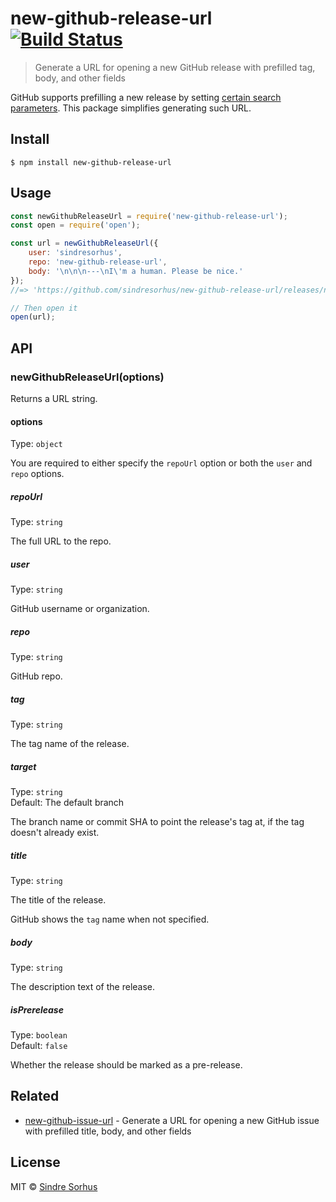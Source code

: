 # new-github-release-url [![Build Status](https://travis-ci.com/sindresorhus/new-github-release-url.svg?branch=master)](https://travis-ci.com/sindresorhus/new-github-release-url)

> Generate a URL for opening a new GitHub release with prefilled tag, body, and other fields

GitHub supports prefilling a new release by setting [certain search parameters](https://github.com/isaacs/github/issues/1410#issuecomment-442240267). This package simplifies generating such URL.


## Install

```
$ npm install new-github-release-url
```


## Usage

```js
const newGithubReleaseUrl = require('new-github-release-url');
const open = require('open');

const url = newGithubReleaseUrl({
	user: 'sindresorhus',
	repo: 'new-github-release-url',
	body: '\n\n\n---\nI\'m a human. Please be nice.'
});
//=> 'https://github.com/sindresorhus/new-github-release-url/releases/new?body=%0A%0A%0A---%0AI%27m+a+human.+Please+be+nice.'

// Then open it
open(url);
```


## API

### newGithubReleaseUrl(options)

Returns a URL string.

#### options

Type: `object`

You are required to either specify the `repoUrl` option or both the `user` and `repo` options.

##### repoUrl

Type: `string`

The full URL to the repo.

##### user

Type: `string`

GitHub username or organization.

##### repo

Type: `string`

GitHub repo.

##### tag

Type: `string`

The tag name of the release.

##### target

Type: `string`<br>
Default: The default branch

The branch name or commit SHA to point the release's tag at, if the tag doesn't already exist.

##### title

Type: `string`

The title of the release.

GitHub shows the `tag` name when not specified.

##### body

Type: `string`

The description text of the release.

##### isPrerelease

Type: `boolean`<br>
Default: `false`

Whether the release should be marked as a pre-release.


## Related

- [new-github-issue-url](https://github.com/sindresorhus/new-github-issue-url) - Generate a URL for opening a new GitHub issue with prefilled title, body, and other fields


## License

MIT © [Sindre Sorhus](https://sindresorhus.com)
